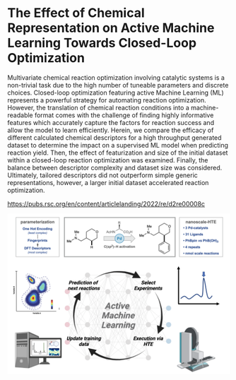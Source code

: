 # The Effect of Chemical Representation on Active Machine Learning Towards Closed-Loop Optimization

Multivariate chemical reaction optimization involving catalytic systems is a non-trivial task due to the high number of tuneable parameters and discrete choices. Closed-loop optimization featuring active Machine Learning (ML) represents a powerful strategy for automating reaction optimization. However, the translation of chemical reaction conditions into a machine-readable format comes with the challenge of finding highly informative features which accurately capture the factors for reaction success and allow the model to learn efficiently. Herein, we compare the efficacy of different calculated chemical descriptors for a high throughput generated dataset to determine the impact on a supervised ML model when predicting reaction yield. Then, the effect of featurization and size of the initial dataset within a closed-loop reaction optimization was examined. Finally, the balance between descriptor complexity and dataset size was considered. Ultimately, tailored descriptors did not outperform simple generic representations, however, a larger initial dataset accelerated reaction optimization.

https://pubs.rsc.org/en/content/articlelanding/2022/re/d2re00008c

![Screenshot](Abstract_fig.png)
